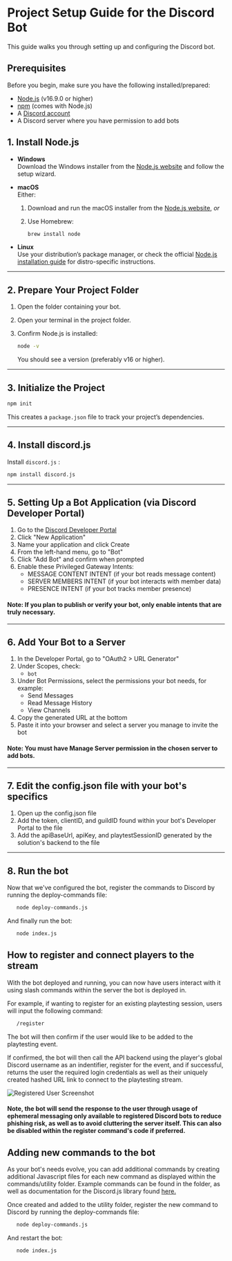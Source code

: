 
# Project Setup Guide for the Discord Bot

This guide walks you through setting up and configuring the Discord bot.

## Prerequisites

Before you begin, make sure you have the following installed/prepared:

- [Node.js](https://nodejs.org/) (v16.9.0 or higher)
- [npm](https://www.npmjs.com/) (comes with Node.js)
- A [Discord account](https://discord.com/)
- A Discord server where you have permission to add bots

## 1. Install Node.js

- **Windows**  
  Download the Windows installer from the [Node.js website](https://nodejs.org/) and follow the setup wizard.

- **macOS**  
  Either:  
  1. Download and run the macOS installer from the [Node.js website](https://nodejs.org/), _or_  
  2. Use Homebrew:

     ```sh
     brew install node
     ```

- **Linux**  
  Use your distribution’s package manager, or check the official [Node.js installation guide](https://nodejs.org/en/download/package-manager/) for distro-specific instructions.  

---
## 2. Prepare Your Project Folder

1. Open the folder containing  your bot.

2. Open your terminal in the project folder.

3. Confirm Node.js is installed:

   ```sh
   node -v
   ```

   You should see a version (preferably v16 or higher).

---

## 3. Initialize the Project

```sh
npm init
```



This creates a `package.json` file to track your project’s dependencies.

---

## 4. Install discord.js

Install `discord.js` :

```sh
npm install discord.js

```
---
## 5. Setting Up a Bot Application (via Discord Developer Portal)

1. Go to the [Discord Developer Portal](https://discord.com/developers/applications)
2. Click "New Application"
3. Name your application and click Create
4. From the left-hand menu, go to "Bot"
5. Click "Add Bot" and confirm when prompted
6. Enable these Privileged Gateway Intents:
   - MESSAGE CONTENT INTENT (if your bot reads message content)
   - SERVER MEMBERS INTENT (if your bot interacts with member data)
   - PRESENCE INTENT (if your bot tracks member presence)

#### Note: If you plan to publish or verify your bot, only enable intents that are truly necessary.

---

## 6. Add Your Bot to a Server
1. In the Developer Portal, go to "OAuth2 > URL Generator"
2. Under Scopes, check:
   - `bot`
3. Under Bot Permissions, select the permissions your bot needs, for example:
   - Send Messages
   - Read Message History
   - View Channels
4. Copy the generated URL at the bottom
5. Paste it into your browser and select a server you manage to invite the bot

#### Note: You must have Manage Server permission in the chosen server to add bots.
---
## 7. Edit the config.json file with your bot's specifics
1. Open up the config.json file
2. Add the token, clientID, and guildID found within your bot's Developer Portal to the file
3. Add the apiBaseUrl, apiKey, and playtestSessionID generated by the solution's backend to the file
---

## 8. Run the bot
Now that we've configured the bot, register the commands to Discord by running the deploy-commands file:
```sh
   node deploy-commands.js
   ```
And finally run the bot:
```sh
   node index.js
   ```

## How to register and connect players to the stream
With the bot deployed and running, you can now have users interact with it using slash commands within the server the bot is deployed in.

For example, if wanting to register for an existing playtesting session, users will input the following command:
```sh
   /register
   ```
 
 The bot will then confirm if the user would like to be added to the playtesting event.

If confirmed, the bot will then call the API backend using the player's global Discord username as an indentifier, register for the event, and if successful, returns the user the required login credentials as well as their uniquely created hashed URL link to connect to the playtesting stream.


![Registered User Screenshot](/../ModifyingBotReadme/source/bot/discordBot_registered_ss_clean.png?raw=true "Registered User Screenshot")


#### Note, the bot will send the response to the user through usage of ephemeral messaging only available to registered Discord bots to reduce phishing risk, as well as to avoid cluttering the server itself. This can also be disabled within the register command's code if preferred.

## Adding new commands to the bot
As your bot's needs evolve, you can add additional commands by creating additional Javascript files for each new command as displayed within the commands/utility folder. Example commands can be found in the folder, as well as documentation for the Discord.js library found [here.](https://discord.js.org/docs/packages/discord.js/14.21.0) 

Once created and added to the utility folder, register the new command to Discord by running the deploy-commands file:
```sh
   node deploy-commands.js
   ```

And restart the bot: 
```sh
   node index.js
   ```
